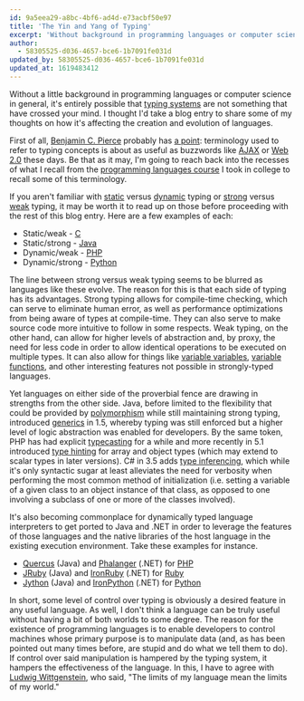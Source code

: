 ```yaml
---
id: 9a5eea29-a8bc-4bf6-ad4d-e73acbf50e97
title: 'The Yin and Yang of Typing'
excerpt: 'Without background in programming languages or computer science in general, it''s possible that typing systems are not something that have crossed your mind.'
author:
  - 58305525-d036-4657-bce6-1b7091fe031d
updated_by: 58305525-d036-4657-bce6-1b7091fe031d
updated_at: 1619483412
---
```

Without a little background in programming languages or computer science in general, it's entirely possible that [typing systems](https://en.wikipedia.org/wiki/Type_system "Type system - Wikipedia, the free encyclopedia") are not something that have crossed your mind. I thought I'd take a blog entry to share some of my thoughts on how it's affecting the creation and evolution of languages.

First of all, [Benjamin C. Pierce](https://en.wikipedia.org/wiki/Benjamin_C._Pierce "Benjamin C. Pierce - Wikipedia, the free encyclopedia") probably has [a point](https://en.wikipedia.org/wiki/Strong_typing#Interpretation "Strongly-typed programming language - Wikipedia, the free encyclopedia"): terminology used to refer to typing concepts is about as useful as buzzwords like [AJAX](https://en.wikipedia.org/wiki/Ajax_%28programming%29 "Ajax (programming) - Wikipedia, the free encyclopedia") or [Web 2.0](https://en.wikipedia.org/wiki/Web_2.0#Defining_.22Web_2.0.22 "Web 2.0 - Wikipedia, the free encyclopedia") these days. Be that as it may, I'm going to reach back into the recesses of what I recall from the [programming languages course](http://web.archive.org/web/20080724070148/http://louisiana.edu/Academic/Sciences/CMPS/curriculum/crsdesc/450.pdf "CMPS 450: Programming Languages") I took in college to recall some of this terminology.

If you aren't familiar with [static](https://en.wikipedia.org/wiki/Static_typing#Static_typing "Type system - Wikipedia, the free encyclopedia") versus [dynamic](https://en.wikipedia.org/wiki/Dynamic_typing#Dynamic_typing "Type system - Wikipedia, the free encyclopedia") typing or [strong](https://en.wikipedia.org/wiki/Strong_typing "Strongly-typed programming language - Wikipedia, the free encyclopedia") versus [weak](https://en.wikipedia.org/wiki/Weak_typing "Weak typing - Wikipedia, the free encyclopedia") typing, it may be worth it to read up on those before proceeding with the rest of this blog entry. Here are a few examples of each:

- Static/weak - [C](https://en.wikipedia.org/wiki/C_programming_language "C (programming language) - Wikipedia, the free encyclopedia")
- Static/strong - [Java](https://en.wikipedia.org/wiki/Java_programming_language "Java (programming language) - Wikipedia, the free encyclopedia")
- Dynamic/weak - [PHP](https://en.wikipedia.org/wiki/PHP "PHP - Wikipedia, the free encyclopedia")
- Dynamic/strong - [Python](https://en.wikipedia.org/wiki/Python_programming_language "Python (programming language) - Wikipedia, the free encyclopedia")

The line between strong versus weak typing seems to be blurred as languages like these evolve. The reason for this is that each side of typing has its advantages. Strong typing allows for compile-time checking, which can serve to eliminate human error, as well as performance optimizations from being aware of types at compile-time. They can also serve to make source code more intuitive to follow in some respects. Weak typing, on the other hand, can allow for higher levels of abstraction and, by proxy, the need for less code in order to allow identical operations to be executed on multiple types. It can also allow for things like [variable variables](https://www.php.net/manual/en/language.variables.variable.php "PHP: Variable variables - Manual"), [variable functions](https://www.php.net/manual/en/functions.variable-functions.php "PHP: Variable functions - Manual"), and other interesting features not possible in strongly-typed languages.

Yet languages on either side of the proverbial fence are drawing in strengths from the other side. Java, before limited to the flexibility that could be provided by [polymorphism](https://en.wikipedia.org/wiki/Polymorphism_%28computer_science%29 "Polymorphism (computer science) - Wikipedia, the free encyclopedia") while still maintaining strong typing, introduced [generics](https://docs.oracle.com/javase/1.5.0/docs/guide/language/generics.html "Generics") in 1.5, whereby typing was still enforced but a higher level of logic abstraction was enabled for developers. By the same token, PHP has had explicit [typecasting](https://www.php.net/manual/en/language.types.type-juggling.php#language.types.typecasting "PHP: Type Juggling - Manual") for a while and more recently in 5.1 introduced [type hinting](https://www.php.net/manual/en/language.oop5.typehinting.php "PHP: Type Hinting - Manual") for array and object types (which may extend to scalar types in later versions). C# in 3.5 adds [type inferencing](https://msmvps.com/blogs/senthil/archive/2007/11/19/type-inference-dynamic-typing.aspx "Type inference != Dynamic typing - the blog => anything goes"), which while it's only syntactic sugar at least alleviates the need for verbosity when performing the most common method of initialization (i.e. setting a variable of a given class to an object instance of that class, as opposed to one involving a subclass of one or more of the classes involved).

It's also becoming commonplace for dynamically typed language interpreters to get ported to Java and .NET in order to leverage the features of those languages and the native libraries of the host language in the existing execution environment. Take these examples for instance.

- [Quercus](http://quercus.caucho.com/) (Java) and [Phalanger](http://php-compiler.net/) (.NET) for [PHP](https://php.net/)
- [JRuby](http://www.jruby.org/) (Java) and [IronRuby](http://www.ironruby.net/) (.NET) for [Ruby](https://www.ruby-lang.org/)
- [Jython](http://www.jython.org/) (Java) and [IronPython](https://github.com/IronLanguages/ironpython2) (.NET) for [Python](https://python.org/)

In short, some level of control over typing is obviously a desired feature in any useful language. As well, I don't think a language can be truly useful without having a bit of both worlds to some degree. The reason for the existence of programming languages is to enable developers to control machines whose primary purpose is to manipulate data (and, as has been pointed out many times before, are stupid and do what we tell them to do). If control over said manipulation is hampered by the typing system, it hampers the effectiveness of the language. In this, I have to agree with [Ludwig Wittgenstein](https://en.wikiquote.org/wiki/Ludwig_Wittgenstein "Ludwig Wittgenstein - Wikiquote"), who said, "The limits of my language mean the limits of my world."